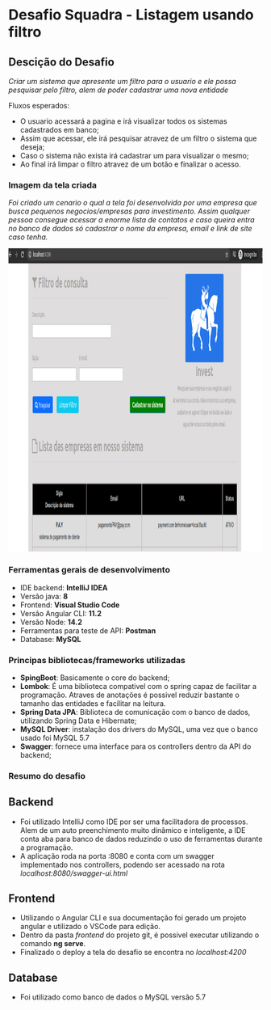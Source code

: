 # Desafio Squadra - Listagem usando filtro

## Descição do Desafio

*Criar um sistema que apresente um filtro para o usuario e ele possa pesquisar pelo filtro, alem de poder cadastrar uma nova entidade*

Fluxos esperados:
- O usuario acessará a pagina e irá visualizar todos os sistemas cadastrados em banco;
- Assim que acessar, ele irá pesquisar atravez de um filtro o sistema que deseja;
- Caso o sistema não exista irá cadastrar um para visualizar o mesmo;
- Ao final irá limpar o filtro atravez de um botão e finalizar o acesso.

### Imagem da tela criada
*Foi criado um cenario o qual a tela foi desenvolvida por uma empresa que busca pequenos negocios/empresas para investimento. Assim qualquer pessoa consegue acessar a enorme lista de contatos e caso queira entra no banco de dados só cadastrar o nome da empresa, email e link de site caso tenha.*

<p align="center">
  <img height="600px" src="https://github.com/bruno-bh/DesafioSquadra/blob/master/frontend/src/assets/images/homeDesafio.png" />
</p>


### Ferramentas gerais de desenvolvimento

- IDE backend: **IntelliJ IDEA**
- Versão java: **8**
- Frontend: **Visual Studio Code**
- Versão Angular CLI: **11.2**
- Versão Node: **14.2**
- Ferramentas para teste de API: **Postman**
- Database: **MySQL**

### Principas bibliotecas/frameworks utilizadas

- **SpingBoot**: Basicamente o core do backend;
- **Lombok**: É uma biblioteca compativel com o spring capaz de facilitar a programação. Atraves de anotações é possivel reduzir bastante o tamanho das entidades e facilitar na leitura.
- **Spring Data JPA**: Biblioteca de comunicação com o banco de dados, utilizando Spring Data e Hibernate;
- **MySQL Driver**: instalação dos drivers do MySQL, uma vez que o banco usado foi MySQL 5.7
- **Swagger**: fornece uma interface para os controllers dentro da API do backend;


### Resumo do desafio
## Backend

  - Foi utilizado IntelliJ como IDE por ser uma facilitadora de processos. Alem de um auto preenchimento muito dinâmico e inteligente, a IDE conta aba para banco de dados reduzindo o uso de ferramentas durante a programação.
  - A aplicação roda na porta :8080 e conta com um swagger implementado nos controllers, podendo ser acessado na rota
  *localhost:8080/swagger-ui.html*

## Frontend

- Utilizando o Angular CLI e sua documentação foi gerado um projeto angular e utilizado o VSCode para edição.
- Dentro da pasta *frontend* do projeto git, é possivel executar utilizando o comando **ng serve**.
- Finalizado o deploy a tela do desafio se encontra no *localhost:4200*

## Database

- Foi utilizado como banco de dados o MySQL versão 5.7